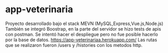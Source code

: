 # app-veterinaria
Proyecto desarrollado bajo el stack MEVN (MySQL,Express,Vue.js,Node.js)
También se integró Boostrap, en la parte del servidor se hizo tests de apis con postman.
Se intentó hacer el despliegue pero no fue posible hacerlo por la base de datos. https://app-veterinariaa.herokuapp.com/
Las rutas que se realizaron fueron /users y /histories con los metodos http.
